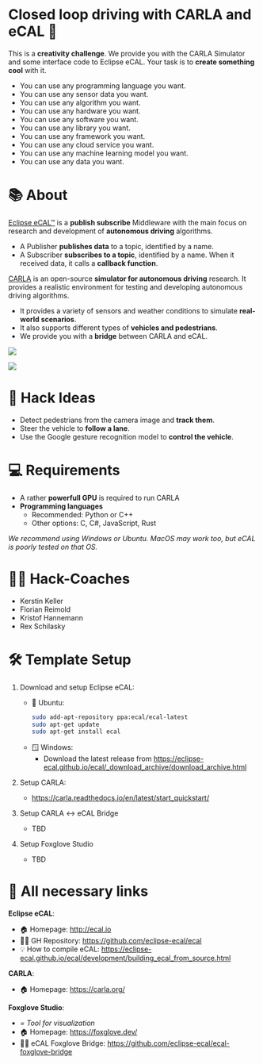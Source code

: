 # Closed loop driving with CARLA and eCAL 🚗

This is a **creativity challenge**. We provide you with the CARLA Simulator and some interface code to Eclipse eCAL. Your task is to **create something cool** with it.

- You can use any programming language you want.
- You can use any sensor data you want.
- You can use any algorithm you want.
- You can use any hardware you want.
- You can use any software you want.
- You can use any library you want.
- You can use any framework you want.
- You can use any cloud service you want.
- You can use any machine learning model you want.
- You can use any data you want.

# 📚 About

[Eclipse eCAL™](http://ecal.io) is a **publish subscribe** Middleware with the main focus on research and development of **autonomous driving** algorithms.

- A Publisher **publishes data** to a topic, identified by a name.
- A Subscriber **subscribes to a topic**, identified by a name. When it received data, it calls a **callback function**.

[CARLA](https://carla.org/) is an open-source **simulator for autonomous driving** research. It provides a realistic environment for testing and developing autonomous driving algorithms.

- It provides a variety of sensors and weather conditions to simulate **real-world scenarios**.
- It also supports different types of **vehicles and pedestrians**.
- We provide you with a **bridge** between CARLA and eCAL.

[![](https://mermaid.ink/img/pako:eNplkMFqwzAMQH_FaJcNUigMCslhkKXH7NLCYMMXJXYag20Fxdkoaf59TrJBtukkpPckoRFqUhoyaCx91i1yEOVJehGjyE9lLna7p9tZ-55YHDGg-DAodJGXN1FiF6i7f6OBRW4vxCa07mF1194iF-QDk_1rL9MhAafZoVHxgnFWJYRWOy0hi2mFfcySTf0V2WBldT8D47pLQsfGIV8LssSredc0eNjvv-UN80ysNG_JND08_iJ7XZNX_-apKk0lzNAk_RQvxyHQ-epryAIPOoGhUxj00eCF0UHWoO1jVSsTiF_WJy-_TqBD_070w0xfENh86A?type=png)](https://mermaid.live/edit#pako:eNplkMFqwzAMQH_FaJcNUigMCslhkKXH7NLCYMMXJXYag20Fxdkoaf59TrJBtukkpPckoRFqUhoyaCx91i1yEOVJehGjyE9lLna7p9tZ-55YHDGg-DAodJGXN1FiF6i7f6OBRW4vxCa07mF1194iF-QDk_1rL9MhAafZoVHxgnFWJYRWOy0hi2mFfcySTf0V2WBldT8D47pLQsfGIV8LssSredc0eNjvv-UN80ysNG_JND08_iJ7XZNX_-apKk0lzNAk_RQvxyHQ-epryAIPOoGhUxj00eCF0UHWoO1jVSsTiF_WJy-_TqBD_070w0xfENh86A)

![](https://i.ytimg.com/vi/AZhzZy57XeU/maxresdefault.jpg)

# 👾 Hack Ideas

- Detect pedestrians from the camera image and **track them**.
- Steer the vehicle to **follow a lane**.
- Use the Google gesture recognition model to **control the vehicle**.


# 💻 Requirements

- A rather **powerfull GPU** is required to run CARLA
- **Programming languages**
    - Recommended: Python or C++
    - Other options: C, C#, JavaScript, Rust

*We recommend using Windows or Ubuntu. MacOS may work too, but eCAL is poorly tested on that OS.*

# 👨‍🏫 Hack-Coaches

- Kerstin Keller
- Florian Reimold
- Kristof Hannemann
- Rex Schilasky

# 🛠 Template Setup

1. Download and setup Eclipse eCAL:
    - 🐧 Ubuntu:
        ```bash
        sudo add-apt-repository ppa:ecal/ecal-latest
        sudo apt-get update
        sudo apt-get install ecal
        ```
    - 🪟 Windows:
        - Download the latest release from https://eclipse-ecal.github.io/ecal/_download_archive/download_archive.html

2. Setup CARLA:
    - https://carla.readthedocs.io/en/latest/start_quickstart/

3. Setup CARLA <-> eCAL Bridge
    - TBD

4. Setup Foxglove Studio
    - TBD


# 👀 All necessary links

**Eclipse eCAL**:
- 🏠 Homepage: http://ecal.io
- 👨‍💻 GH Repository: https://github.com/eclipse-ecal/ecal
- 💡 How to compile eCAL: https://eclipse-ecal.github.io/ecal/development/building_ecal_from_source.html

**CARLA**:
- 🏠 Homepage: https://carla.org/

**Foxglove Studio**:
- *= Tool for visualization*
- 🏠 Homepage: https://foxglove.dev/
- 👨‍💻 eCAL Foxglove Bridge: https://github.com/eclipse-ecal/ecal-foxglove-bridge
